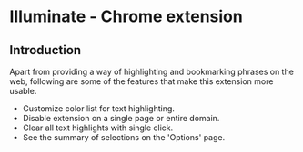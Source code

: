 # Illuminate - Chrome extension

## Introduction

Apart from providing a way of highlighting and bookmarking phrases on the web, following are some of the features that make this extension more usable.

* Customize color list for text highlighting.
* Disable extension on a single page or entire domain.
* Clear all text highlights with single click.
* See the summary of selections on the 'Options' page.
